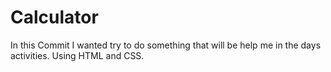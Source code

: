# Calculator

In this Commit I wanted try to do something that will be help me in the days activities. Using HTML and CSS.
